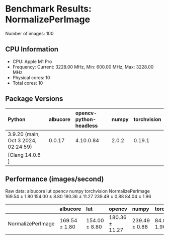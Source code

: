 # Benchmark Results: NormalizePerImage

Number of images: 100

## CPU Information

- CPU: Apple M1 Pro
- Frequency: Current: 3228.00 MHz, Min: 600.00 MHz, Max: 3228.00 MHz
- Physical cores: 10
- Total cores: 10

## Package Versions

| Python                                | albucore   | opencv-python-headless   | numpy   | torchvision   |
|:--------------------------------------|:-----------|:-------------------------|:--------|:--------------|
| 3.9.20 (main, Oct  3 2024, 02:24:59)  | 0.0.17     | 4.10.0.84                | 2.0.2   | 0.19.1        |
| [Clang 14.0.6 ]                       |            |                          |         |               |

## Performance (images/second)

Raw data:
                        albucore            lut          opencv          numpy   torchvision
NormalizePerImage  169.54 ± 1.80  154.00 ± 8.80  180.36 ± 11.27  239.49 ± 0.88  84.04 ± 1.96

|                   | albucore      | lut           | opencv         | numpy         | torchvision   |
|:------------------|:--------------|:--------------|:---------------|:--------------|:--------------|
| NormalizePerImage | 169.54 ± 1.80 | 154.00 ± 8.80 | 180.36 ± 11.27 | 239.49 ± 0.88 | 84.04 ± 1.96  |
